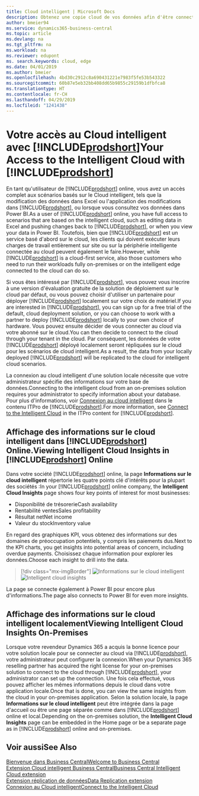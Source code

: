 ```yaml
---
title: Cloud intelligent | Microsoft Docs
description: Obtenez une copie cloud de vos données afin d'être connecté au cloud intelligent.
author: bmeier94
ms.service: dynamics365-business-central
ms.topic: article
ms.devlang: na
ms.tgt_pltfrm: na
ms.workload: na
ms.reviewer: edupont
ms. search.keywords: cloud, edge
ms.date: 04/01/2019
ms.author: bmeier
ms.openlocfilehash: 4bd30c2912c8a690431221e7983f5fe53b543322
ms.sourcegitcommit: 60b87e5eb32bb408dd65b9855c29159b1dfbfca8
ms.translationtype: HT
ms.contentlocale: fr-CH
ms.lasthandoff: 04/29/2019
ms.locfileid: "1241438"
---
```

# <a name="your-access-to-the-intelligent-cloud-with-includeprodshortincludesprodshortmd"></a><span data-ttu-id="3484a-103">Votre accès au Cloud intelligent avec [!INCLUDE[prodshort](includes/prodshort.md)]</span><span class="sxs-lookup"><span data-stu-id="3484a-103">Your Access to the Intelligent Cloud with [!INCLUDE[prodshort](includes/prodshort.md)]</span></span>

<span data-ttu-id="3484a-104">En tant qu'utilisateur de [!INCLUDE[prodshort](includes/prodshort.md)] online, vous avez un accès complet aux scénarios basés sur le Cloud intelligent, tels que la modification des données dans Excel ou l'application des modifications dans [!INCLUDE[prodshort](includes/prodshort.md)], ou lorsque vous consultez vos données dans Power BI.</span><span class="sxs-lookup"><span data-stu-id="3484a-104">As a user of [!INCLUDE[prodshort](includes/prodshort.md)] online, you have full access to scenarios that are based on the intelligent cloud, such as editing data in Excel and pushing changes back to [!INCLUDE[prodshort](includes/prodshort.md)], or when you view your data in Power BI.</span></span> <span data-ttu-id="3484a-105">Toutefois, bien que [!INCLUDE[prodshort](includes/prodshort.md)] est un service basé d'abord sur le cloud, les clients qui doivent exécuter leurs charges de travail entièrement sur site ou sur la périphérie intelligente connectée au cloud peuvent également le faire.</span><span class="sxs-lookup"><span data-stu-id="3484a-105">However, while [!INCLUDE[prodshort](includes/prodshort.md)] is a cloud-first service, also those customers who need to run their workloads fully on-premises or on the intelligent edge connected to the cloud can do so.</span></span>  

<span data-ttu-id="3484a-106">Si vous êtes intéressé par [!INCLUDE[prodshort](includes/prodshort.md)], vous pouvez vous inscrire à une version d'évaluation gratuite de la solution de déploiement sur le cloud par défaut, ou vous pouvez choisir d'utiliser un partenaire pour déployer [!INCLUDE[prodshort](includes/prodshort.md)] localement sur votre choix de matériel.</span><span class="sxs-lookup"><span data-stu-id="3484a-106">If you are interested in [!INCLUDE[prodshort](includes/prodshort.md)], you can sign up for a free trial of the default, cloud deployment solution, or you can choose to work with a partner to deploy [!INCLUDE[prodshort](includes/prodshort.md)] locally to your own choice of hardware.</span></span> <span data-ttu-id="3484a-107">Vous pouvez ensuite décider de vous connecter au cloud via votre abonné sur le cloud.</span><span class="sxs-lookup"><span data-stu-id="3484a-107">You can then decide to connect to the cloud through your tenant in the cloud.</span></span> <span data-ttu-id="3484a-108">Par conséquent, les données de votre [!INCLUDE[prodshort](includes/prodshort.md)] déployé localement seront répliquées sur le cloud pour les scénarios de cloud intelligent.</span><span class="sxs-lookup"><span data-stu-id="3484a-108">As a result, the data from your locally deployed [!INCLUDE[prodshort](includes/prodshort.md)] will be replicated to the cloud for intelligent cloud scenarios.</span></span>  

<span data-ttu-id="3484a-109">La connexion au cloud intelligent d'une solution locale nécessite que votre administrateur spécifie des informations sur votre base de données.</span><span class="sxs-lookup"><span data-stu-id="3484a-109">Connecting to the intelligent cloud from an on-premises solution requires your administrator to specify information about your database.</span></span> <span data-ttu-id="3484a-110">Pour plus d'informations, voir [Connexion au cloud intelligent](/dynamics365/business-central/dev-itpro/administration/about-intelligent-edge) dans le contenu ITPro de [!INCLUDE[prodshort](includes/prodshort.md)].</span><span class="sxs-lookup"><span data-stu-id="3484a-110">For more information, see [Connect to the Intelligent Cloud](/dynamics365/business-central/dev-itpro/administration/about-intelligent-edge) in the ITPro content for [!INCLUDE[prodshort](includes/prodshort.md)].</span></span>  

## <a name="viewing-intelligent-cloud-insights-in-includeprodshortincludesprodshortmd-online"></a><span data-ttu-id="3484a-111">Affichage des informations sur le cloud intelligent dans [!INCLUDE[prodshort](includes/prodshort.md)] Online.</span><span class="sxs-lookup"><span data-stu-id="3484a-111">Viewing Intelligent Cloud Insights in [!INCLUDE[prodshort](includes/prodshort.md)] Online</span></span>

<span data-ttu-id="3484a-112">Dans votre société [!INCLUDE[prodshort](includes/prodshort.md)] online, la page **Informations sur le cloud intelligent** répertorie les quatre points clé d'intérêts pour la plupart des sociétés :</span><span class="sxs-lookup"><span data-stu-id="3484a-112">In your [!INCLUDE[prodshort](includes/prodshort.md)] online company, the **Intelligent Cloud Insights** page shows four key points of interest for most businesses:</span></span>

- <span data-ttu-id="3484a-113">Disponibilité de trésorerie</span><span class="sxs-lookup"><span data-stu-id="3484a-113">Cash availability</span></span>
- <span data-ttu-id="3484a-114">Rentabilité ventes</span><span class="sxs-lookup"><span data-stu-id="3484a-114">Sales profitability</span></span>
- <span data-ttu-id="3484a-115">Résultat net</span><span class="sxs-lookup"><span data-stu-id="3484a-115">Net income</span></span>
- <span data-ttu-id="3484a-116">Valeur du stock</span><span class="sxs-lookup"><span data-stu-id="3484a-116">Inventory value</span></span>

<span data-ttu-id="3484a-117">En regard des graphiques KPI, vous obtenez des informations sur des domaines de préoccupation potentiels, y compris les paiements dus.</span><span class="sxs-lookup"><span data-stu-id="3484a-117">Next to the KPI charts, you get insights into potential areas of concern, including overdue payments.</span></span> <span data-ttu-id="3484a-118">Choisissez chaque information pour explorer les données.</span><span class="sxs-lookup"><span data-stu-id="3484a-118">Choose each insight to drill into the data.</span></span>  

> [!div class="mx-imgBorder"]
> <span data-ttu-id="3484a-119">![Informations sur le cloud intelligent](media/across-intelligent-cloud/intelligentcloudApril19.png "Affiche la page Informations sur le cloud intelligent dans Business Central")</span><span class="sxs-lookup"><span data-stu-id="3484a-119">![Intelligent cloud insights](media/across-intelligent-cloud/intelligentcloudApril19.png "Shows the intelligent Cloud Insights page in Business Central")</span></span>

<span data-ttu-id="3484a-120">La page se connecte également à Power BI pour encore plus d'informations.</span><span class="sxs-lookup"><span data-stu-id="3484a-120">The page also connects to Power BI for even more insights.</span></span>

## <a name="viewing-intelligent-cloud-insights-on-premises"></a><span data-ttu-id="3484a-121">Affichage des informations sur le cloud intelligent localement</span><span class="sxs-lookup"><span data-stu-id="3484a-121">Viewing Intelligent Cloud Insights On-Premises</span></span>

<span data-ttu-id="3484a-122">Lorsque votre revendeur Dynamics 365 a acquis la bonne licence pour votre solution locale pour se connecter au cloud via [!INCLUDE[prodshort](includes/prodshort.md)], votre administrateur peut configurer la connexion.</span><span class="sxs-lookup"><span data-stu-id="3484a-122">When your Dynamics 365 reselling partner has acquired the right license for your on-premises solution to connect to the cloud through [!INCLUDE[prodshort](includes/prodshort.md)], your administrator can set up the connection.</span></span> <span data-ttu-id="3484a-123">Une fois cela effectué, vous pouvez afficher les mêmes informations depuis le cloud dans votre application locale.</span><span class="sxs-lookup"><span data-stu-id="3484a-123">Once that is done, you can view the same insights from the cloud in your on-premises application.</span></span> <span data-ttu-id="3484a-124">Selon la solution locale, la page **Informations sur le cloud intelligent** peut être intégrée dans la page d'accueil ou être une page séparée comme dans [!INCLUDE[prodshort](includes/prodshort.md)] online et local.</span><span class="sxs-lookup"><span data-stu-id="3484a-124">Depending on the on-premises solution, the **Intelligent Cloud Insights** page can be embedded in the Home page or be a separate page as in [!INCLUDE[prodshort](includes/prodshort.md)] online and on-premises.</span></span>  

## <a name="see-also"></a><span data-ttu-id="3484a-125">Voir aussi</span><span class="sxs-lookup"><span data-stu-id="3484a-125">See Also</span></span>

[<span data-ttu-id="3484a-126">Bienvenue dans Business Central</span><span class="sxs-lookup"><span data-stu-id="3484a-126">Welcome to Business Central</span></span>](index.md)  
[<span data-ttu-id="3484a-127">Extension Cloud intelligent Business Central</span><span class="sxs-lookup"><span data-stu-id="3484a-127">Business Central Intelligent Cloud extension</span></span>](ui-extensions-intelligent-cloud.md)  
[<span data-ttu-id="3484a-128">Extension réplication de données</span><span class="sxs-lookup"><span data-stu-id="3484a-128">Data Replication extension</span></span>](ui-extensions-data-replication.md)  
[<span data-ttu-id="3484a-129">Connexion au Cloud intelligent</span><span class="sxs-lookup"><span data-stu-id="3484a-129">Connect to the Intelligent Cloud</span></span>](/dynamics365/business-central/dev-itpro/administration/about-intelligent-edge)  
